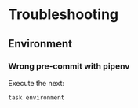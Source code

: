 <!-- Space: AnsibleRoleDocker -->
<!-- Parent: Project -->
<!-- Title: Project Troubleshooting -->

<!-- Label: AnsibleRoleDocker -->
<!-- Label: Project -->
<!-- Label: Troubleshooting -->
<!-- Include: docs/disclaimer.md -->
<!-- Include: ac:toc -->

# Troubleshooting

## Environment

### Wrong pre-commit with pipenv

Execute the next:

```{.bash}
task environment
```
